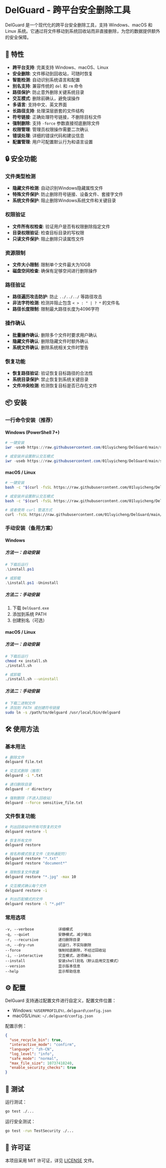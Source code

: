 # DelGuard - 跨平台安全删除工具

DelGuard 是一个现代化的跨平台安全删除工具，支持 Windows、macOS 和 Linux 系统。它通过将文件移动到系统回收站而非直接删除，为您的数据提供额外的安全保障。

## 🚀 特性

- **跨平台支持**: 完美支持 Windows、macOS、Linux
- **安全删除**: 文件移动到回收站，可随时恢复
- **智能检测**: 自动识别系统语言和配置
- **别名支持**: 兼容传统的 `del` 和 `rm` 命令
- **路径保护**: 防止意外删除关键系统目录
- **交互模式**: 删除前确认，避免误操作
- **多语言**: 支持中文、英文界面
- **长路径支持**: 处理深层嵌套的文件结构
- **符号链接**: 正确处理符号链接，不删除目标文件
- **强制删除**: 支持 `-force` 参数直接彻底删除文件
- **权限管理**: 管理员权限操作需要二次确认
- **错误处理**: 详细的错误代码和建议信息
- **配置管理**: 用户可配置默认行为和语言设置

## 🔒 安全功能

### 文件类型检测
- **隐藏文件检测**: 自动识别Windows隐藏属性文件
- **特殊文件保护**: 防止删除符号链接、设备文件、套接字文件
- **系统文件保护**: 阻止删除Windows系统文件和关键目录

### 权限验证
- **文件所有权检查**: 验证用户是否有权限删除指定文件
- **目录权限验证**: 检查目标目录的写权限
- **只读文件保护**: 阻止删除只读属性文件

### 资源限制
- **文件大小限制**: 限制单个文件最大为10GB
- **磁盘空间检查**: 确保有足够空间进行删除操作

### 路径验证
- **路径遍历攻击防护**: 防止 `../../../` 等路径攻击
- **非法字符检测**: 检测并阻止包含 `< > : " | ? *` 的文件名
- **路径长度限制**: 限制最大路径长度为4096字符

### 操作确认
- **批量操作确认**: 删除多个文件时要求用户确认
- **隐藏文件确认**: 删除隐藏文件时额外确认
- **系统文件确认**: 删除系统相关文件时警告

### 恢复功能
- **恢复路径验证**: 验证恢复目标路径的合法性
- **系统目录保护**: 禁止恢复到系统关键目录
- **文件冲突检测**: 检测恢复目标是否已存在文件

## 📦 安装

### 一行命令安装（推荐）

#### Windows (PowerShell 7+)
```powershell
# 一键安装
iwr -useb https://raw.githubusercontent.com/01luyicheng/DelGuard/main/scripts/install.ps1 | iex

# 或安装并设置默认交互模式
iwr -useb https://raw.githubusercontent.com/01luyicheng/DelGuard/main/scripts/install.ps1 | iex -- --default-interactive
```

#### macOS / Linux
```bash
# 一键安装
bash -c "$(curl -fsSL https://raw.githubusercontent.com/01luyicheng/DelGuard/main/scripts/install.sh)"

# 或安装并设置默认交互模式
bash -c "$(curl -fsSL https://raw.githubusercontent.com/01luyicheng/DelGuard/main/scripts/install.sh)" -- --default-interactive

# 或者使用 curl 管道方式
curl -fsSL https://raw.githubusercontent.com/01luyicheng/DelGuard/main/scripts/install.sh | bash
```

### 手动安装（备用方案）

#### Windows

##### 方法一：自动安装
```powershell
# 下载后运行
.\install.ps1

# 或卸载
.\install.ps1 -Uninstall
```

##### 方法二：手动安装
1. 下载 `DelGuard.exe`
2. 添加到系统 PATH
3. 创建别名（可选）

#### macOS / Linux

##### 方法一：自动安装
```bash
# 下载后运行
chmod +x install.sh
./install.sh

# 或卸载
./install.sh --uninstall
```

##### 方法二：手动安装
```bash
# 下载二进制文件
# 添加到 PATH 或创建符号链接
sudo ln -s /path/to/delguard /usr/local/bin/delguard
```

## 🛠 使用方法

### 基本用法
```bash
# 删除文件
delguard file.txt

# 交互式删除（推荐）
delguard -i *.txt

# 递归删除目录
delguard -r directory

# 强制删除（不进入回收站）
delguard --force sensitive_file.txt
```

### 文件恢复功能
```bash
# 列出回收站中所有可恢复的文件
delguard restore -l

# 恢复所有文件
delguard restore

# 按名称模式恢复文件（支持通配符）
delguard restore "*.txt"
delguard restore "document*"

# 限制恢复文件数量
delguard restore "*.jpg" -max 10

# 交互模式确认每个文件
delguard restore -i

# 列出匹配模式的文件
delguard restore -l "*.pdf"
```

### 常用选项
```
-v, --verbose           详细模式
-q, --quiet             安静模式，减少输出
-r, --recursive         递归删除目录
-n, --dry-run           试运行，不实际删除
--force                 强制彻底删除，不经过回收站
-i, --interactive       交互模式，逐项确认
--install               安装shell别名（默认启用交互模式）
--version               显示版本信息
--help                  显示帮助信息
```

## ⚙️ 配置

DelGuard 支持通过配置文件进行自定义，配置文件位置：
- Windows: `%USERPROFILE%\.delguard\config.json`
- macOS/Linux: `~/.delguard/config.json`

配置示例：
```json
{
  "use_recycle_bin": true,
  "interactive_mode": "confirm",
  "language": "zh-CN",
  "log_level": "info",
  "safe_mode": "normal",
  "max_file_size": 10737418240,
  "enable_security_checks": true
}
```

## 🧪 测试

运行测试：
```bash
go test ./...
```

运行安全测试：
```bash
go test -run TestSecurity ./...
```

## 📄 许可证

本项目采用 MIT 许可证，详见 [LICENSE](LICENSE) 文件。